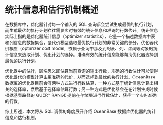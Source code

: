 # 统计信息和估行机制概述

在数据库中，优化器针对每一个输入的 SQL 查询都会尝试生成最优的执行计划，而生成最优的执行计划往往需要实时有效的统计信息和准确的行数估计。统计信息实际上指的是优化器统计信息（optimizer statistics），它是一个描述数据库中表和列信息的数据集合，是代价模型选取最优执行计划的非常关键的部分。优化器代价模型（optimizer cost model）依赖于查询中涉及到的表、列、谓词等对象的统计信息来选取计划、优化计划的选择。准确有效的统计信息能够帮助优化器选择到最优的执行计划。

优化器中的估行，顾名思义即估算当前查询的输出行数，准确的行数估计可以使得优化器代价模型计算出更准确的代价，从而选择到最优的执行计划。OceanBase 数据库的优化器目前会有两种方式进行行数估算，一种方式基于统计信息计算出相关的选择率，然后基于选择率估算行数；另一种方式是优化器会在在计划生成时候根据基表路径的 QUERY RANGE 提前在存储层进行行数估计，获得一个实时准确的行数。

综上所述，本文将从 SQL 调优的角度展开介绍 OceanBase 数据库优化器的统计信息和估行机制。
